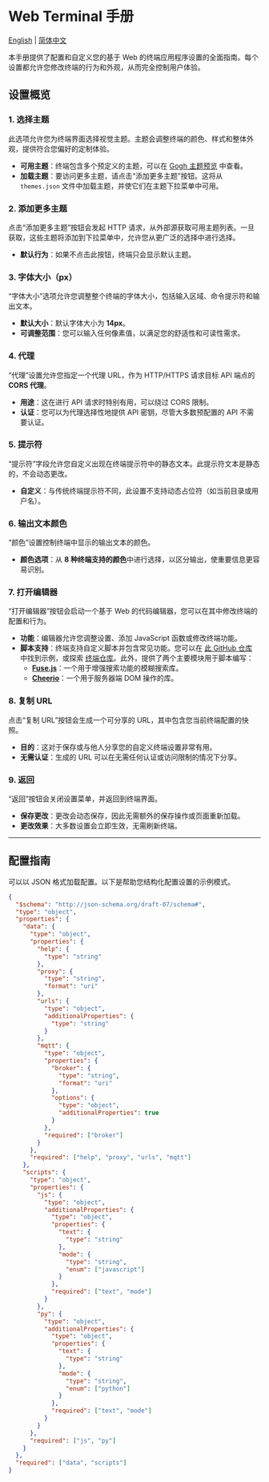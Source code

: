 # Web Terminal 手册
[English](terminal.en.md) | [简体中文](terminal.zh-CN.md)

本手册提供了配置和自定义您的基于 Web 的终端应用程序设置的全面指南。每个设置都允许您修改终端的行为和外观，从而完全控制用户体验。

## 设置概览

### 1. 选择主题
此选项允许您为终端界面选择视觉主题。主题会调整终端的颜色、样式和整体外观，提供符合您偏好的定制体验。

- **可用主题**：终端包含多个预定义的主题，可以在 [Gogh 主题预览](https://gogh-co.github.io/Gogh/) 中查看。
- **加载主题**：要访问更多主题，请点击“添加更多主题”按钮。这将从 `themes.json` 文件中加载主题，并使它们在主题下拉菜单中可用。

### 2. 添加更多主题
点击“添加更多主题”按钮会发起 HTTP 请求，从外部源获取可用主题列表。一旦获取，这些主题将添加到下拉菜单中，允许您从更广泛的选择中进行选择。

- **默认行为**：如果不点击此按钮，终端只会显示默认主题。

### 3. 字体大小（px）
“字体大小”选项允许您调整整个终端的字体大小，包括输入区域、命令提示符和输出文本。

- **默认大小**：默认字体大小为 **14px**。
- **可调整范围**：您可以输入任何像素值，以满足您的舒适性和可读性需求。

### 4. 代理
“代理”设置允许您指定一个代理 URL，作为 HTTP/HTTPS 请求目标 API 端点的 **CORS 代理**。

- **用途**：这在进行 API 请求时特别有用，可以绕过 CORS 限制。
- **认证**：您可以为代理选择性地提供 API 密钥，尽管大多数预配置的 API 不需要认证。

### 5. 提示符
“提示符”字段允许您自定义出现在终端提示符中的静态文本。此提示符文本是静态的，不会动态更改。

- **自定义**：与传统终端提示符不同，此设置不支持动态占位符（如当前目录或用户名）。

### 6. 输出文本颜色
“颜色”设置控制终端中显示的输出文本的颜色。

- **颜色选项**：从 **8 种终端支持的颜色**中进行选择，以区分输出，使重要信息更容易识别。

### 7. 打开编辑器
“打开编辑器”按钮会启动一个基于 Web 的代码编辑器，您可以在其中修改终端的配置和行为。

- **功能**：编辑器允许您调整设置、添加 JavaScript 函数或修改终端功能。
- **脚本支持**：终端支持自定义脚本并包含常见功能。您可以在 [此 GitHub 仓库](https://github.com/Vector-Index/terminal/tree/main/scripts/js) 中找到示例，或探索 [终端仓库](https://github1s.com/Vector-Index/terminal)。此外，提供了两个主要模块用于脚本编写：
  - **[Fuse.js](https://www.fusejs.io/)**：一个用于增强搜索功能的模糊搜索库。
  - **[Cheerio](https://cheerio.js.org/docs/intro)**：一个用于服务器端 DOM 操作的库。

### 8. 复制 URL
点击“复制 URL”按钮会生成一个可分享的 URL，其中包含您当前终端配置的快照。

- **目的**：这对于保存或与他人分享您的自定义终端设置非常有用。
- **无需认证**：生成的 URL 可以在无需任何认证或访问限制的情况下分享。

### 9. 返回
“返回”按钮会关闭设置菜单，并返回到终端界面。

- **保存更改**：更改会动态保存，因此无需额外的保存操作或页面重新加载。
- **更改效果**：大多数设置会立即生效，无需刷新终端。

---

## 配置指南

可以以 JSON 格式加载配置。以下是帮助您结构化配置设置的示例模式。

```json
{
  "$schema": "http://json-schema.org/draft-07/schema#",
  "type": "object",
  "properties": {
    "data": {
      "type": "object",
      "properties": {
        "help": {
          "type": "string"
        },
        "proxy": {
          "type": "string",
          "format": "uri"
        },
        "urls": {
          "type": "object",
          "additionalProperties": {
            "type": "string"
          }
        },
        "mqtt": {
          "type": "object",
          "properties": {
            "broker": {
              "type": "string",
              "format": "uri"
            },
            "options": {
              "type": "object",
              "additionalProperties": true
            }
          },
          "required": ["broker"]
        }
      },
      "required": ["help", "proxy", "urls", "mqtt"]
    },
    "scripts": {
      "type": "object",
      "properties": {
        "js": {
          "type": "object",
          "additionalProperties": {
            "type": "object",
            "properties": {
              "text": {
                "type": "string"
              },
              "mode": {
                "type": "string",
                "enum": ["javascript"]
              }
            },
            "required": ["text", "mode"]
          }
        },
        "py": {
          "type": "object",
          "additionalProperties": {
            "type": "object",
            "properties": {
              "text": {
                "type": "string"
              },
              "mode": {
                "type": "string",
                "enum": ["python"]
              }
            },
            "required": ["text", "mode"]
          }
        }
      },
      "required": ["js", "py"]
    }
  },
  "required": ["data", "scripts"]
}
```

